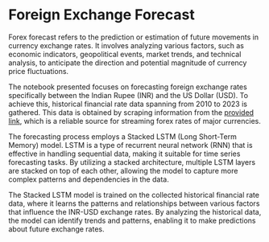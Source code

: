 # Foreign Exchange Forecast
Forex forecast refers to the prediction or estimation of future movements in currency exchange rates. It involves analyzing various factors, such as economic indicators, geopolitical events, market trends, and technical analysis, to anticipate the direction and potential magnitude of currency price fluctuations.

The notebook presented focuses on forecasting foreign exchange rates specifically between the Indian Rupee (INR) and the US Dollar (USD). To achieve this, historical financial rate data spanning from 2010 to 2023 is gathered. This data is obtained by scraping information from the [provided link](https://in.investing.com/currencies/streaming-forex-rates-majors), which is a reliable source for streaming forex rates of major currencies.

The forecasting process employs a Stacked LSTM (Long Short-Term Memory) model. LSTM is a type of recurrent neural network (RNN) that is effective in handling sequential data, making it suitable for time series forecasting tasks. By utilizing a stacked architecture, multiple LSTM layers are stacked on top of each other, allowing the model to capture more complex patterns and dependencies in the data.

The Stacked LSTM model is trained on the collected historical financial rate data, where it learns the patterns and relationships between various factors that influence the INR-USD exchange rates. By analyzing the historical data, the model can identify trends and patterns, enabling it to make predictions about future exchange rates.







